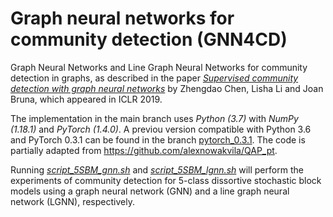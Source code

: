 # Graph neural networks for community detection (GNN4CD)
Graph Neural Networks and Line Graph Neural Networks for community detection in graphs, as described in the paper [*_Supervised community detection with graph neural networks_*](https://arxiv.org/pdf/1705.08415.pdf) by Zhengdao Chen, Lisha Li and Joan Bruna, which appeared in ICLR 2019. 

The implementation in the main branch uses _Python (3.7)_ with _NumPy (1.18.1)_ and _PyTorch (1.4.0)_. A previou version compatible with Python 3.6 and PyTorch 0.3.1 can be found in the branch [pytorch_0.3.1](https://github.com/zhengdao-chen/GNN4CD/tree/pytorch_0.3.1). The code is partially adapted from https://github.com/alexnowakvila/QAP_pt. 

Running [_script_5SBM_gnn.sh_](https://github.com/zhengdao-chen/GNN4CD/blob/master/src/script_5SBM_gnn.sh) and [_script_5SBM_lgnn.sh_](https://github.com/zhengdao-chen/GNN4CD/blob/master/src/script_5SBM_lgnn.sh) will perform the experiments of community detection for 5-class dissortive stochastic block models using a graph neural network (GNN) and a line graph neural network (LGNN), respectively.
